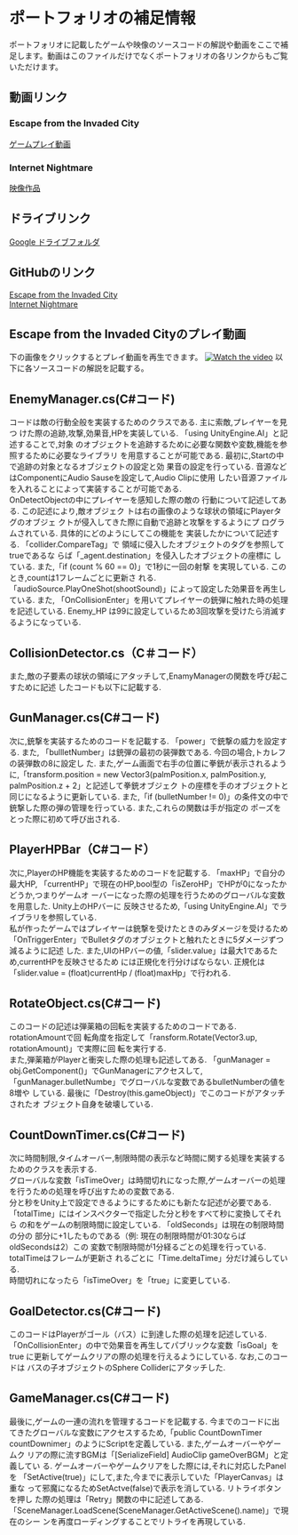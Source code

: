 # ポートフォリオの補足情報
ポートフォリオに記載したゲームや映像のソースコードの解説や動画をここで補足します。動画はこのファイルだけでなくポートフォリオの各リンクからもご覧いただけます。
## 動画リンク

### Escape from the Invaded City
[ゲームプレイ動画](https://www.youtube.com/watch?v=n9LwsK46Pec&t=3s)

### Internet Nightmare
[映像作品](https://youtu.be/uzbohOYJvHI)
## ドライブリンク
[Google ドライブフォルダ](https://drive.google.com/drive/folders/1otDMZh1cRTp_TWD559aB9Rhrmj3yycE?usp=sharing)

## GitHubのリンク
[Escape from the Invaded City](https://github.com/kenh0815/Escape-from-the-Invaded-City) <br>
[Internet Nightmare](https://github.com/kenh0815/Internetnightmare.git) <br>




## Escape from the Invaded Cityのプレイ動画
下の画像をクリックするとプレイ動画を再生できます。
[![Watch the video](https://img.youtube.com/vi/n9LwsK46Pec/maxresdefault.jpg)](https://www.youtube.com/watch?v=n9LwsK46Pec&t=3s)
以下に各ソースコードの解説を記載する。
## EnemyManager.cs(C#コード) 
コードは敵の行動全般を実装するためのクラスである. 主に索敵,プレイヤーを見つ
けた際の追跡,攻撃,効果音,HPを実装している. 「using UnityEngine.AI」と記述することで,対象
のオブジェクトを追跡するために必要な関数や変数,機能を参照するために必要なライブラリ
を用意することが可能である. 最初に,Startの中で追跡の対象となるオブジェクトの設定と効
果音の設定を行っている. 音源などはComponentにAudio Sauseを設定して,Audio Clipに使用
したい音源ファイルを入れることによって実装することが可能である.  
OnDetectObjectの中にプレイヤーを感知した際の敵の
行動について記述してある. この記述により,敵オブジェク
トは右の画像のような球状の領域にPlayerタグのオブジェ
クトが侵入してきた際に自動で追跡と攻撃をするようにプ
ログラムされている. 具体的にどのようにしてこの機能を
実装したかについて記述する. 「collider.CompareTag」で
領域に侵入したオブジェクトのタグを参照してtrueであるな
らば「_agent.destination」を侵入したオブジェクトの座標に
している. また,「if (count % 60 == 0)」で1秒に一回の射撃
を実現している. このとき,countは1フレームごとに更新さ
れる. 「audioSource.PlayOneShot(shootSound)」によって設定した効果音を再生している. また,
「OnCollisionEnter」を用いてプレイヤーの銃弾に触れた時の処理を記述している. Enemy_HP
は99に設定しているため3回攻撃を受けたら消滅するようになっている. 

## CollisionDetector.cs（C＃コード） 
また,敵の子要素の球状の領域にアタッチして,EnamyManagerの関数を呼び起こすために記述
したコードも以下に記載する.  

## GunManager.cs(C#コード)
次に,銃撃を実装するためのコードを記載する. 「power」で銃撃の威力を設定する. また,
「bullletNumber」は銃弾の最初の装弾数である. 今回の場合,トカレフの装弾数の8に設定し
た. また,ゲーム画面で右手の位置に拳銃が表示されるように,「transform.position = new 
Vector3(palmPosition.x, palmPosition.y, palmPosition.z + 2」と記述して拳銃オブジェク
トの座標を手のオブジェクトと同じになるように更新している. また,「if (bulletNumber != 
0)」の条件文の中で銃撃した際の弾の管理を行っている. また,これらの関数は手が指定の
ポーズをとった際に初めて呼び出される.  

## PlayerHPBar（C#コード） 
次に,PlayerのHP機能を実装するためのコードを記載する. 「maxHP」で自分の最大HP, 
「currentHP」で現在のHP,bool型の「isZeroHP」でHPが0になったかどうか,つまりゲームオ
ーバーになった際の処理を行うためのグローバルな変数を用意した. Unity上のHPバーに
反映させるため,「using UnityEngine.AI」でライブラリを参照している.  
 私が作ったゲームではプレイヤーは銃撃を受けたときのみダメージを受けるため
「OnTriggerEnter」でBulletタグのオブジェクトと触れたときに5ダメージずつ減るように記述
した. また,UIのHPバーの値,「slider.value」は最大1であるため,currentHPを反映させるため
には正規化を行分けばならない. 正規化は「slider.value = (float)currentHp / 
(float)maxHp」で行われる.  

## RotateObject.cs(C#コード) 
このコードの記述は弾薬箱の回転を実装するためのコードである. rotationAmountで回
転角度を指定して「ransform.Rotate(Vector3.up, rotationAmount)」で実際に回
転を実行する.  
 また,弾薬箱がPlayerと衝突した際の処理も記述してある. 「gunManager = 
obj.GetComponent<GunManager>()」でGunManagerにアクセスして,
「gunManager.bulletNumbe」でグローバルな変数であるbulletNumberの値を8増や
している. 最後に「Destroy(this.gameObject)」でこのコードがアタッチされたオ
ブジェクト自身を破壊している.

## CountDownTimer.cs(C#コード)
次に時間制限,タイムオーバー,制限時間の表示など時間に関する処理を実装する
ためのクラスを表示する.  
 グローバルな変数「isTimeOver」は時間切れになった際,ゲームオーバーの処理
を行うための処理を呼び出すための変数である.  
 分と秒をUnity上で設定できるようにするためにも新たな記述が必要である. 
「totalTime」にはインスペクターで指定した分と秒をすべて秒に変換してそれら
の和をゲームの制限時間に設定している. 「oldSeconds」は現在の制限時間の分の
部分に+1したものである（例: 現在の制限時間が01:30ならばoldSecondsは2）この
変数で制限時間が1分経るごとの処理を行っている. totalTimeはフレームが更新さ
れるごとに「Time.deltaTime」分だけ減らしている.  
 時間切れになったら「isTimeOver」を「true」に変更している.

 ## GoalDetector.cs(C#コード) 
 このコードはPlayerがゴール（バス）に到達した際の処理を記述している. 
「OnCollisionEnter」の中で効果音を再生してパブリックな変数「isGoal」をtrue
に更新してゲームクリアの際の処理を行えるようにしている. なお,このコードは
バスの子オブジェクトのSphere Colliderにアタッチした. 

## GameManager.cs(C#コード) 
最後に,ゲームの一連の流れを管理するコードを記載する. 今までのコードに出
てきたグローバルな変数にアクセスするため,「public CountDownTimer 
countDownimer」のようにScriptを定義している. また,ゲームオーバーやゲームク
リアの際に流すBGMは「[SerializeField] AudioClip gameOverBGM」と定義してい
る. ゲームオーバーやゲームクリアをした際には,それに対応したPanelを
「SetActive(true)」にして,また,今までに表示していた「PlayerCanvas」は重な
って邪魔になるためSetActve(false)で表示を消している. リトライボタンを押し
た際の処理は「Retry」関数の中に記述してある. 
「SceneManager.LoadScene(SceneManager.GetActiveScene().name)」で現在のシー
ンを再度ローディングすることでリトライを再現している. 
